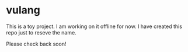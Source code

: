 # vulang

This is a toy project. I am working on it offline for now. I have created this repo just to reseve the name.

Please check back soon!
